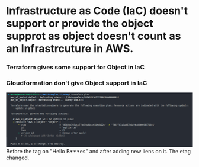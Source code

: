 # Infrastructure as Code (IaC) doesn't support or provide the object supprot as object doesn't count as an Infrastrcuture in AWS.
### Terraform gives some support for Object in IaC
### Cloudformation don't give Object support in IaC

![Etag](<Screenshot from 2024-12-13 13-46-55.png>)
Before the tag on "Hello B***es" and after adding new liens on it. The etag changed.